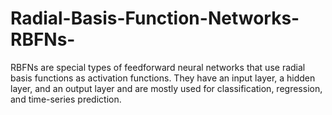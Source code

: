 # Radial-Basis-Function-Networks-RBFNs-
RBFNs are special types of feedforward neural networks that use radial basis functions as activation functions. They have an input layer, a hidden layer, and an output layer and are mostly used for classification, regression, and time-series prediction. 
